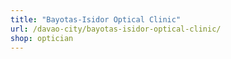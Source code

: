 ```yaml
---
title: "Bayotas-Isidor Optical Clinic"
url: /davao-city/bayotas-isidor-optical-clinic/
shop: optician
---
```

